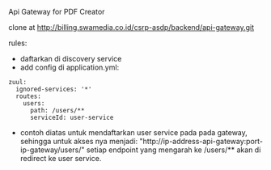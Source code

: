 Api Gateway for PDF Creator


 clone at http://billing.swamedia.co.id/csrp-asdp/backend/api-gateway.git
 
 rules:
 - daftarkan di discovery service
 - add config di application.yml:
```
zuul:
  ignored-services: '*'
  routes:
    users:
      path: /users/**
      serviceId: user-service
```

- contoh diatas untuk mendaftarkan user service pada pada gateway, sehingga untuk akses nya menjadi:
  "http://ip-address-api-gateway:port-ip-gateway/users/"
  setiap endpoint yang mengarah ke /users/** akan di redirect ke user service.
